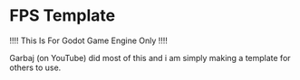 # FPS Template
!!!! This Is For Godot Game Engine Only !!!!

Garbaj (on YouTube) did most of this and i am simply making a template for others to use.
